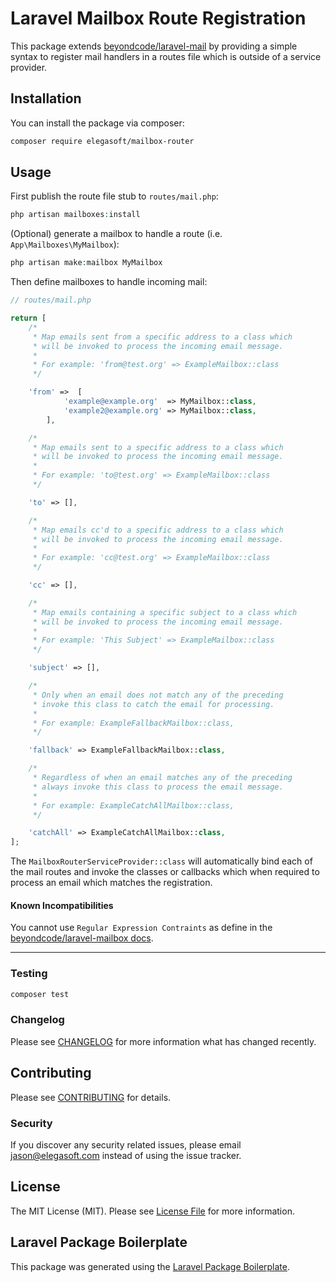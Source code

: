 # Laravel Mailbox Route Registration

This package extends [beyondcode/laravel-mail](https://github.com/beyondcode/laravel-mailbox) by providing a simple 
syntax to register mail handlers in a routes file which is outside of a service provider. 

## Installation

You can install the package via composer:

```bash
composer require elegasoft/mailbox-router
```

## Usage
First publish the route file stub to `routes/mail.php`:
``` php
php artisan mailboxes:install
```

(Optional) generate a mailbox to handle a route (i.e. `App\Mailboxes\MyMailbox`):
``` php
php artisan make:mailbox MyMailbox
```

Then define mailboxes to handle incoming mail:
``` php
// routes/mail.php

return [
    /*
     * Map emails sent from a specific address to a class which
     * will be invoked to process the incoming email message.
     *
     * For example: 'from@test.org' => ExampleMailbox::class
     */

    'from' =>  [
            'example@example.org'  => MyMailbox::class,
            'example2@example.org' => MyMailbox::class,
        ],

    /*
     * Map emails sent to a specific address to a class which
     * will be invoked to process the incoming email message.
     *
     * For example: 'to@test.org' => ExampleMailbox::class
     */

    'to' => [],

    /*
     * Map emails cc'd to a specific address to a class which
     * will be invoked to process the incoming email message.
     *
     * For example: 'cc@test.org' => ExampleMailbox::class
     */

    'cc' => [],

    /*
     * Map emails containing a specific subject to a class which
     * will be invoked to process the incoming email message.
     *
     * For example: 'This Subject' => ExampleMailbox::class
     */

    'subject' => [],

    /*
     * Only when an email does not match any of the preceding
     * invoke this class to catch the email for processing.
     *
     * For example: ExampleFallbackMailbox::class,
     */

    'fallback' => ExampleFallbackMailbox::class,

    /*
     * Regardless of when an email matches any of the preceding
     * always invoke this class to process the email message.
     *
     * For example: ExampleCatchAllMailbox::class,
     */

    'catchAll' => ExampleCatchAllMailbox::class,
];
```

The `MailboxRouterServiceProvider::class` will automatically bind each of the mail routes and invoke the classes or 
callbacks which when required to process an email which matches the registration.

#### Known Incompatibilities

You cannot use `Regular Expression Contraints` as define in the 
[beyondcode/laravel-mailbox docs](https://beyondco.de/docs/laravel-mailbox/basic-usage/mailboxes#regular-expression-constraints).

---

### Testing

``` bash
composer test
```

### Changelog

Please see [CHANGELOG](CHANGELOG.md) for more information what has changed recently.

## Contributing

Please see [CONTRIBUTING](CONTRIBUTING.md) for details.

### Security

If you discover any security related issues, please email jason@elegasoft.com instead of using the issue tracker.

## License

The MIT License (MIT). Please see [License File](LICENSE.md) for more information.

## Laravel Package Boilerplate

This package was generated using the [Laravel Package Boilerplate](https://laravelpackageboilerplate.com).
